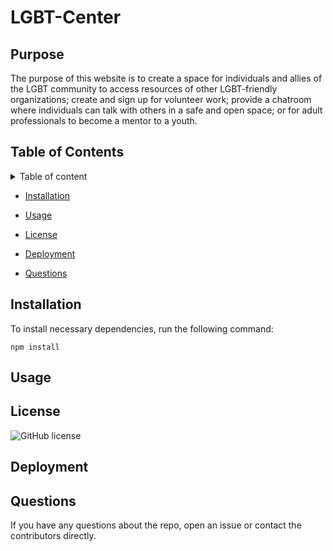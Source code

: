 # LGBT-Center

## Purpose

The purpose of this website is to create a space for individuals and allies of the LGBT community to access resources of other LGBT-friendly organizations; create and sign up for volunteer work; provide a chatroom where individuals can talk with others in a safe and open space; or for adult professionals to become a mentor to a youth.

## Table of Contents

<details>
<summary> Table of content</summary>
</details>

- [Installation](#installation)

- [Usage](#usage)

- [License](#license)

- [Deployment](#deployment)

- [Questions](#questions)

## Installation

To install necessary dependencies, run the following command:

```
npm install
```

## Usage

## License

![GitHub license](https://img.shields.io/badge/license-MIT-blue.svg)

## Deployment

## Questions

If you have any questions about the repo, open an issue or contact the contributors directly.
